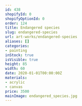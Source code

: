 ```yaml
---
id: 438
shopifyId: 0
shopifyOptionId: 0
order: 124
title: Endangered species
slug: endangered-species
url: art-works/endangered-species
aliases: []
categories:
- painting
inStock: true
isVisible: true
height: 85
width: 60
date: 2020-01-01T00:00:00Z
materials:
- acrylic
- canvas
price: 3500
mainImage: endangered_species.jpg
---
```

